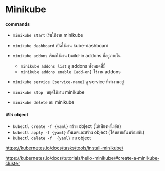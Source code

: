 # Minikube

#### commands

* `minikube start` เริ่มใช้งาน minikube
* `minikube dashboard` เปิดใช้งาน kube-dashboard

* `minikube addons` เรียกใช้งาน build-in addons ที่อยู่ภายใน
  * `minikube addons list` ดู addons ทั้งหมดที่มี
  * `minikube addons enable [add-on]` ใช้งาน addons

* `minikube service [service-name]` ดู service ที่ทำงานอยู่
* `minikube stop ` หยุดใช้งาน minikube
* `minikube delete` ลบ minikube

#### สร้าง object
* `kubectl create -f {yaml}` สร้าง object (ได้เพียงหนึ่งอัน)
* `kubectl apply -f {yaml}` อัพเดตและสร้าง object (ได้หลายอันพร้อมกัน)
* `kubectl delete -f  {yaml}` ลบ object

https://kubernetes.io/docs/tasks/tools/install-minikube/

https://kubernetes.io/docs/tutorials/hello-minikube/#create-a-minikube-cluster
